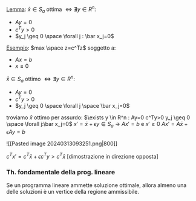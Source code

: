 <u>Lemma</u>: $\bar x \in S_a$ ottima $\iff \nexists y \in R^n :$
- $Ay = 0$
- $c^Ty>0$
- $y_j \geq 0 \space \forall j : \bar x_j=0$

<u>Esempio</u>: $max \space z=c^Tz$
soggetto a: 
- $Ax=b$
- $x \geq 0$

$\bar x \in S_a$ ottimo $\iff \nexists y \in R^n :$
- $Ay=0$
- $c^Ty >0$
- $y_j \geq 0 \space \forall j \space \bar x_j=0$

troviamo $\bar x$ ottimo per assurdo:
$\exists y \in R^n : Ay=0 c^Ty>0 y_j \geq 0 \space \forall j:\bar x_j=0$
$x'=\bar x+\epsilon y \in S_a$ -> $Ax'=b$ e $x' \geq 0$
$Ax'=A\bar x + \epsilon Ay=b$

![[Pasted image 20240313093251.png|800]]

$c^T x'=c^T \bar x + \epsilon c^Ty > c^T \bar x$
[dimostrazione in direzione opposta]

### Th. fondamentale della prog. lineare
Se un programma lineare ammette soluzione ottimale, allora almeno una delle soluzioni è un vertice della regione ammissibile.
